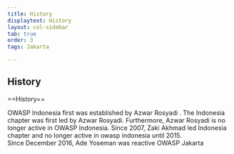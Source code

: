 ```yaml
---
title: History
displaytext: History
layout: col-sidebar
tab: true
order: 3
tags: Jakarta

---
```


## History


==History==

OWASP Indonesia first was established by Azwar Rosyadi . The Indonesia chapter was first led by Azwar Rosyadi. Furthermore, Azwar Rosyadi is no longer active in OWASP Indonesia. Since 2007, Zaki Akhmad led Indonesia chapter and no longer active in owasp indonesia until 2015.<br>
Since December 2016, Ade Yoseman was reactive OWASP Jakarta<br>

